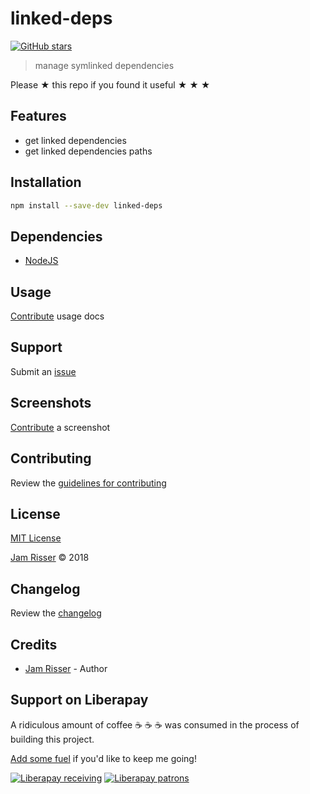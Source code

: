 # linked-deps

[![GitHub stars](https://img.shields.io/github/stars/codejamninja/linked-deps.svg?style=social&label=Stars)](https://github.com/codejamninja/linked-deps)

> manage symlinked dependencies

Please ★ this repo if you found it useful ★ ★ ★


## Features

* get linked dependencies
* get linked dependencies paths


## Installation

```sh
npm install --save-dev linked-deps
```


## Dependencies

* [NodeJS](https://nodejs.org)


## Usage

[Contribute](https://github.com/codejamninja/linked-deps/blob/master/CONTRIBUTING.md) usage docs


## Support

Submit an [issue](https://github.com/codejamninja/linked-deps/issues/new)


## Screenshots

[Contribute](https://github.com/codejamninja/linked-deps/blob/master/CONTRIBUTING.md) a screenshot


## Contributing

Review the [guidelines for contributing](https://github.com/codejamninja/linked-deps/blob/master/CONTRIBUTING.md)


## License

[MIT License](https://github.com/codejamninja/linked-deps/blob/master/LICENSE)

[Jam Risser](https://codejam.ninja) © 2018


## Changelog

Review the [changelog](https://github.com/codejamninja/linked-deps/blob/master/CHANGELOG.md)


## Credits

* [Jam Risser](https://codejam.ninja) - Author


## Support on Liberapay

A ridiculous amount of coffee ☕ ☕ ☕ was consumed in the process of building this project.

[Add some fuel](https://liberapay.com/codejamninja/donate) if you'd like to keep me going!

[![Liberapay receiving](https://img.shields.io/liberapay/receives/codejamninja.svg?style=flat-square)](https://liberapay.com/codejamninja/donate)
[![Liberapay patrons](https://img.shields.io/liberapay/patrons/codejamninja.svg?style=flat-square)](https://liberapay.com/codejamninja/donate)
